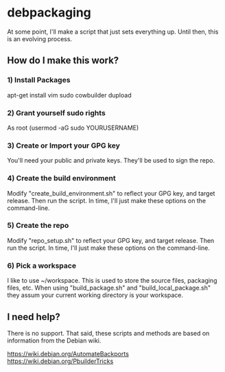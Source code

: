 # debpackaging

At some point, I'll make a script that just sets everything up. Until then, this is an evolving process.

## How do I make this work?

### 1) Install Packages
apt-get install vim sudo cowbuilder dupload

### 2) Grant yourself sudo rights
As root (usermod -aG sudo YOURUSERNAME)

### 3) Create or Import your GPG key
You'll need your public and private keys. They'll be used to sign the repo.

### 4) Create the build environment
Modify "create_build_environment.sh" to reflect your GPG key, and target release. Then run the script. In time, I'll just make these options on the command-line.

### 5) Create the repo
Modify "repo_setup.sh" to reflect your GPG key, and target release. Then run the script. In time, I'll just make these options on the command-line.

### 6) Pick a workspace
I like to use ~/workspace. This is used to store the source files, packaging files, etc. When using "build_package.sh" and "build_local_package.sh" they assum your current working directory is your workspace.

## I need help?

There is no support. That said, these scripts and methods are based on information from the Debian wiki.

<https://wiki.debian.org/AutomateBackports>
<https://wiki.debian.org/PbuilderTricks>
